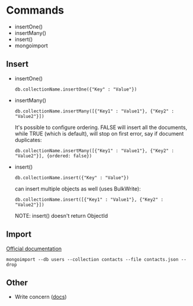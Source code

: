 # Commands
* insertOne()
* insertMany()
* insert()
* mongoimport

## Insert
* insertOne()
    ```mongojs
    db.collectionName.insertOne({"Key" : "Value"})
    ```

* insertMany()
    ```mongojs
    db.collectionName.insertMany([{"Key1" : "Value1"}, {"Key2" : "Value2"}])
    ```
    
    It's possible to configure ordering. FALSE will insert all the documents, 
        while TRUE (which is default), will stop on first error, say if document duplicates:
    ```mongojs
    db.collectionName.insertMany([{"Key1" : "Value1"}, {"Key2" : "Value2"}], {ordered: false})
    ```

* insert()
    ```mongojs
    db.collectionName.insert({"Key" : "Value"})
    ```
    
    can insert multiple objects as well (uses BulkWrite):
    ```mongojs
    db.collectionName.insert([{"Key1" : "Value1"}, {"Key2" : "Value2"}])
    ```
    
    NOTE: insert() doesn't return ObjectId
    
## Import
[Official documentation](https://docs.mongodb.com/v3.6/reference/program/mongoimport/)
```mongojs
mongoimport --db users --collection contacts --file contacts.json --drop
```
    
## Other
* Write concern ([docs](https://docs.mongodb.com/v3.6/reference/write-concern/))
